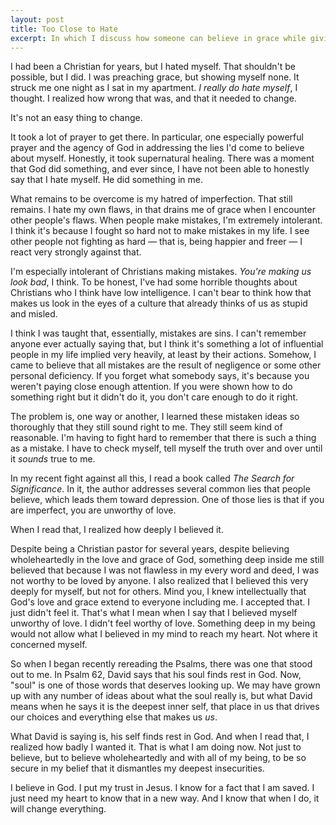 ```yaml
---
layout: post
title: Too Close to Hate
excerpt: In which I discuss how someone can believe in grace while giving himself none.
---
```


I had been a Christian for years, but I hated myself. That shouldn't be possible, but I did. I was preaching grace, but showing myself none. It struck me one night as I sat in my apartment. *I really do hate myself*, I thought. I realized how wrong that was, and that it needed to change.

It's not an easy thing to change.

It took a lot of prayer to get there. In particular, one especially powerful prayer and the agency of God in addressing the lies I'd come to believe about myself. Honestly, it took supernatural healing. There was a moment that God did something, and ever since, I have not been able to honestly say that I hate myself. He did something in me.

What remains to be overcome is my hatred of imperfection. That still remains. I hate my own flaws, in that drains me of grace when I encounter other people's flaws. When people make mistakes, I'm extremely intolerant. I think it's because I fought so hard not to make mistakes in my life. I see other people not fighting as hard — that is, being happier and freer — I react very strongly against that.

I'm especially intolerant of Christians making mistakes. *You're making us look bad*, I think. To be honest, I've had some horrible thoughts about Christians who I think have low intelligence. I can't bear to think how that makes us look in the eyes of a culture that already thinks of us as stupid and misled.

I think I was taught that, essentially, mistakes are sins. I can't remember anyone ever actually saying that, but I think it's something a lot of influential people in my life implied very heavily, at least by their actions. Somehow, I came to believe that all mistakes are the result of negligence or some other personal deficiency. If you forget what somebody says, it's because you weren't paying close enough attention. If you were shown how to do something right but it didn't do it, you don't care enough to do it right.

The problem is, one way or another, I learned these mistaken ideas so thoroughly that they still sound right to me. They still seem kind of reasonable. I'm having to fight hard to remember that there is such a thing as a mistake. I have to check myself, tell myself the truth over and over until it *sounds* true to me.

In my recent fight against all this, I read a book called *The Search for Significance*. In it, the author addresses several common lies that people believe, which leads them toward depression. One of those lies is that if you are imperfect, you are unworthy of love.

When I read that, I realized how deeply I believed it.

Despite being a Christian pastor for several years, despite believing wholeheartedly in the love and grace of God, something deep inside me still believed that because I was not flawless in my every word and deed, I was not worthy to be loved by anyone. I also realized that I believed this very deeply for myself, but not for others. Mind you, I knew intellectually that God's love and grace extend to everyone including me. I accepted that. I just didn't feel it. That's what I mean when I say that I believed myself unworthy of love. I didn't feel worthy of love. Something deep in my being would not allow what I believed in my mind to reach my heart. Not where it concerned myself.

So when I began recently rereading the Psalms, there was one that stood out to me. In Psalm 62, David says that his soul finds rest in God. Now, "soul" is one of those words that deserves looking up. We may have grown up with any number of ideas about what the soul really is, but what David means when he says it is the deepest inner self, that place in us that drives our choices and everything else that makes us *us*.

What David is saying is, his self finds rest in God. And when I read that, I realized how badly I wanted it. That is what I am doing now. Not just to believe, but to believe wholeheartedly and with all of my being, to be so secure in my belief that it dismantles my deepest insecurities.

I believe in God. I put my trust in Jesus. I know for a fact that I am saved. I just need my heart to know that in a new way. And I know that when I do, it will change everything.
